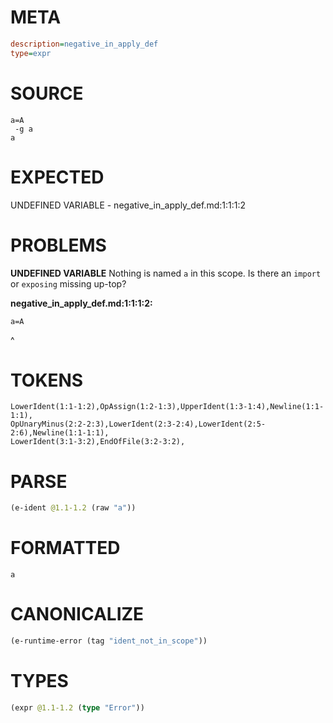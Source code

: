 # META
~~~ini
description=negative_in_apply_def
type=expr
~~~
# SOURCE
~~~roc
a=A
 -g a
a
~~~
# EXPECTED
UNDEFINED VARIABLE - negative_in_apply_def.md:1:1:1:2
# PROBLEMS
**UNDEFINED VARIABLE**
Nothing is named `a` in this scope.
Is there an `import` or `exposing` missing up-top?

**negative_in_apply_def.md:1:1:1:2:**
```roc
a=A
```
^


# TOKENS
~~~zig
LowerIdent(1:1-1:2),OpAssign(1:2-1:3),UpperIdent(1:3-1:4),Newline(1:1-1:1),
OpUnaryMinus(2:2-2:3),LowerIdent(2:3-2:4),LowerIdent(2:5-2:6),Newline(1:1-1:1),
LowerIdent(3:1-3:2),EndOfFile(3:2-3:2),
~~~
# PARSE
~~~clojure
(e-ident @1.1-1.2 (raw "a"))
~~~
# FORMATTED
~~~roc
a
~~~
# CANONICALIZE
~~~clojure
(e-runtime-error (tag "ident_not_in_scope"))
~~~
# TYPES
~~~clojure
(expr @1.1-1.2 (type "Error"))
~~~
